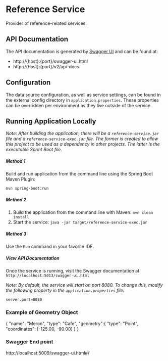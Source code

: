 Reference Service
================
Provider of reference-related services.

API Documentation
-----------------
The API documentation is generated by [Swagger UI](http://swagger.io/swagger-ui/) and can be found at:

* http://{host}:{port}/swagger-ui.html
* http://{host}:{port}/v2/api-docs

Configuration
-------------
The data source configuration, as well as service settings, can be found in the external config directory in `application.properties`.  These properties can be overridden per environment as they live outside of the service.

Running Application Locally
---------------------------

*Note: After building the application, there will be a `reference-service.jar` file and a `reference-service-exec.jar` file.  The former is created to allow this project to be used as a dependency in other projects. The latter is the executable Sprint Boot file.*

##### Method 1

Build and run application from the command line using the Spring Boot Maven Plugin:

```
mvn spring-boot:run
```

##### Method 2

1. Build the application from the command line with Maven: `mvn clean install`
2. Start the service: `java -jar target/reference-service-exec.jar`

##### Method 3

Use the `Run` command in your favorite IDE.
    
##### View API Documentation

Once the service is running, visit the Swagger documentation at `http://localhost:5013/swagger-ui.html`

*Note: By default, the service will start on port 8080.  To change this, modify the following property in the `application.properties` file:*

```
server.port=8080
```

### Example of Geometry Object 

{
  "name": "Meron",
  "type": "Cafe",
  "geometry":{ "type": "Point", "coordinates": [-125.00, -90.00] }
}



### Swagger End point 
http://localhost:5009/swagger-ui.html#/